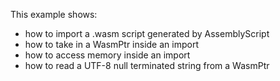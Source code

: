 This example shows:
- how to import a .wasm script generated by AssemblyScript 
- how to take in a WasmPtr inside an import
- how to access memory inside an import
- how to read a UTF-8 null terminated string from a WasmPtr
